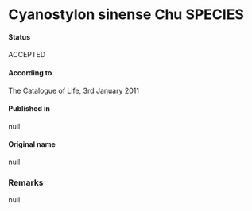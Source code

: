 # Cyanostylon sinense Chu SPECIES

#### Status
ACCEPTED

#### According to
The Catalogue of Life, 3rd January 2011

#### Published in
null

#### Original name
null

### Remarks
null